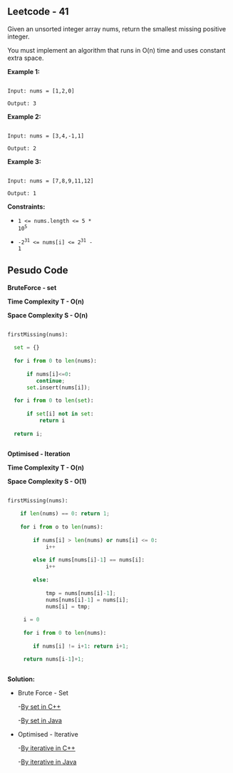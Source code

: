 ## Leetcode - 41

Given an unsorted integer array nums, return the smallest missing positive integer.

You must implement an algorithm that runs in O(n) time and uses constant extra space.

 
**Example 1:**

```

Input: nums = [1,2,0]

Output: 3

```

**Example 2:**

```

Input: nums = [3,4,-1,1]

Output: 2

```

**Example 3:**

```

Input: nums = [7,8,9,11,12]

Output: 1

``` 

**Constraints:**


- <code>1 <= nums.length <= 5 * 10<sup>5</sup></code>

- <code>-2<sup>31</sup> <= nums[i] <= 2<sup>31</sup> - 1</code>


## Pesudo Code

**BruteForce - set**

**Time Complexity T - O(n)**

**Space Complexity S - O(n)**

```python 

firstMissing(nums):
  
  set = {}
  
  for i from 0 to len(nums):
      
      if nums[i]<=0: 
         continue;
      set.insert(nums[i]);
      
  for i from 0 to len(set):
      
      if set[i] not in set:
          return i
          
  return i;
  
```

**Optimised - Iteration**

**Time Complexity T - O(n)**

**Space Complexity S - O(1)**


```Python

firstMissing(nums):

    if len(nums) == 0: return 1;
    
    for i from o to len(nums):
    
        if nums[i] > len(nums) or nums[i] <= 0:
            i++
            
        else if nums[nums[i]-1] == nums[i]:
            i++
            
        else:
        
            tmp = nums[nums[i]-1];
            nums[nums[i]-1] = nums[i];
            nums[i] = tmp;
     
     i = 0
     
     for i from 0 to len(nums):
        
        if nums[i] != i+1: return i+1;

     return nums[i-1]+1;
    
 ```
 
 **Solution:**
 
- Brute Force - Set

    -[By set in C++](https://github.com/Ajay2521/Competitive-Programming/blob/main/Array/First%20Missing%20Positive%20Number/By%20set.cpp)

    -[By set in Java](https://github.com/Ajay2521/Competitive-Programming/blob/main/Array/First%20Missing%20Positive%20Number/By%20set.java)

- Optimised - Iterative

    -[By iterative in C++](https://github.com/Ajay2521/Competitive-Programming/blob/main/Array/First%20Missing%20Positive%20Number/By%20iterative.cpp)

    -[By iterative in Java](https://github.com/Ajay2521/Competitive-Programming/blob/main/Array/First%20Missing%20Positive%20Number/By%20iterative.java)

